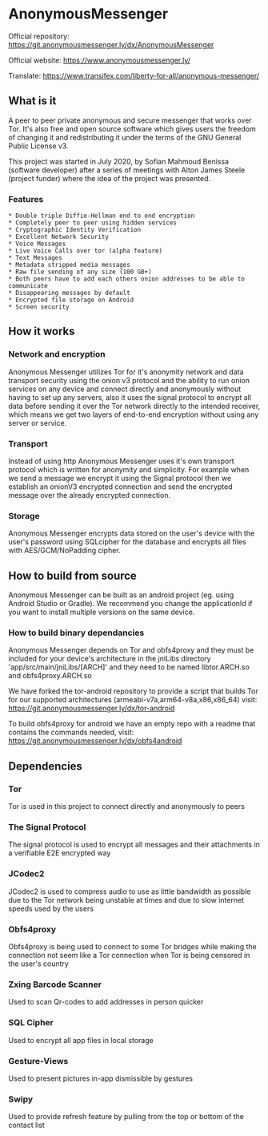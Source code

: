 # AnonymousMessenger
Official repository:    https://git.anonymousmessenger.ly/dx/AnonymousMessenger

Official website:       https://www.anonymousmessenger.ly/

Translate:              https://www.transifex.com/liberty-for-all/anonymous-messenger/

## What is it
A peer to peer private anonymous and secure messenger that works over Tor. It's also free and open source software which gives users the freedom of changing it and redistributing it under the terms of the GNU General Public License v3.

This project was started in July 2020, by Sofian Mahmoud Benissa (software developer) after a series of meetings with Alton James Steele (project funder) where the idea of the project was presented.

### Features
    * Double triple Diffie-Hellman end to end encryption
    * Completely peer to peer using hidden services
    * Cryptographic Identity Verification
    * Excellent Network Security
    * Voice Messages
    * Live Voice Calls over tor (alpha feature)
    * Text Messages
    * Metadata stripped media messages
    * Raw file sending of any size (100 GB+)
    * Both peers have to add each others onion addresses to be able to communicate
    * Disappearing messages by default
    * Encrypted file storage on Android
    * Screen security

## How it works

### Network and encryption
Anonymous Messenger utilizes Tor for it's anonymity network and data transport security using the onion v3 protocol and the ability to run onion services on any device and connect directly and anonymously without having to set up any servers, also it uses the signal protocol to encrypt all data before sending it over the Tor network directly to the intended receiver, which means we get two layers of end-to-end encryption without using any server or service.

### Transport
Instead of using http Anonymous Messenger uses it's own transport protocol which is written for anonymity and simplicity.
For example when we send a message we encrypt it using the Signal protocol then we establish an onionV3 encrypted connection and send the encrypted message over the already encrypted connection.

### Storage
Anonymous Messenger encrypts data stored on the user's device with the user's password using SQLcipher for the database and encrypts all files with AES/GCM/NoPadding cipher.



## How to build from source
Anonymous Messenger can be built as an android project (eg. using Android Studio or Gradle).
We recommend you change the applicationId if you want to install multiple versions on the same device.

### How to build binary dependancies
Anonymous Messenger depends on Tor and obfs4proxy and they must be included for your device's architecture in the jniLibs directory 'app/src/main/jniLibs/[ARCH]' and they need to be named libtor.ARCH.so and obfs4proxy.ARCH.so

We have forked the tor-android repository to provide a script that builds Tor for our supported architectures (armeabi-v7a,arm64-v8a,x86,x86_64) visit: https://git.anonymousmessenger.ly/dx/tor-android

To build obfs4proxy for android we have an empty repo with a readme that contains the commands needed, visit: https://git.anonymousmessenger.ly/dx/obfs4android


## Dependencies

### Tor
Tor is used in this project to connect directly and anonymously to peers

### The Signal Protocol
The signal protocol is used to encrypt all messages and their attachments in a verifiable E2E encrypted way

### JCodec2
JCodec2 is used to compress audio to use as little bandwidth as possible due to the Tor network being unstable at times and due to slow internet speeds used by the users

### Obfs4proxy
Obfs4proxy is being used to connect to some Tor bridges while making the connection not seem like a Tor connection when Tor is being censored in the user's country

### Zxing Barcode Scanner
Used to scan Qr-codes to add addresses in person quicker

### SQL Cipher
Used to encrypt all app files in local storage

### Gesture-Views
Used to present pictures in-app dismissible by gestures 

### Swipy
Used to provide refresh feature by pulling from the top or bottom of the contact list